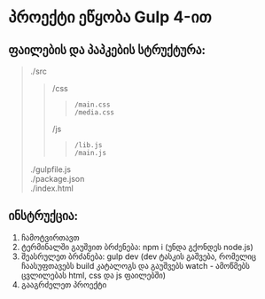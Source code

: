 # პროექტი ეწყობა Gulp 4-ით

## ფაილების და პაპკების სტრუქტურა:  
>./src  
>>	/css  
>>>		/main.css  
>>>		/media.css  
>>	/js  
>>>		/lib.js  
>>>		/main.js  
>./gulpfile.js  
>./package.json  
>./index.html  

## ინსტრუქცია:
1. ჩამოტვირთავთ
2. ტერმინალში გაუშვით ბრძენება: npm i (უნდა გქონდეს node.js) 
3. შეასრულეთ ბრძანება: gulp dev (dev ტასკის გაშვება, რომელიც ჩაასუფთავებს  build კატალოგს და გაუშვებს watch - ამოწმებს ცვლილებას  html, css და js ფაილებში) 
4. გააგრძელეთ პროექტი

